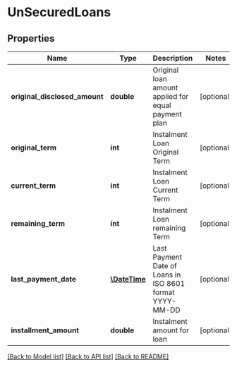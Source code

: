 # UnSecuredLoans

## Properties
Name | Type | Description | Notes
------------ | ------------- | ------------- | -------------
**original_disclosed_amount** | **double** | Original loan amount applied for equal payment plan | [optional] 
**original_term** | **int** | Instalment Loan Original Term | [optional] 
**current_term** | **int** | Instalment Loan Current Term | [optional] 
**remaining_term** | **int** | Instalment Loan remaining Term | [optional] 
**last_payment_date** | [**\DateTime**](\DateTime.md) | Last Payment Date of Loans in ISO 8601 format YYYY-MM-DD | [optional] 
**installment_amount** | **double** | Instalment amount for loan | [optional] 

[[Back to Model list]](../../README.md#documentation-for-models) [[Back to API list]](../../README.md#documentation-for-api-endpoints) [[Back to README]](../../README.md)

